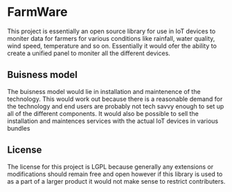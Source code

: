 # FarmWare

This project is essentially an open source library for use in IoT devices to moniter data for farmers for various conditions like rainfall, water quality, wind speed, temperature and so on. Essentially it would ofer the ability to create a unified panel to moniter all the different devices.

## Buisness model

The buisness model would lie in installation and maintenence of the technology. This would work out because there is a reasonable demand for the technology and end users are probably not tech savvy enough to set up all of the different components. It would also be possible to sell the installation and maintences services with the actual IoT devices in various bundles

## License

The license for this project is LGPL because generally any extensions or modifications should remain free and open however if this library is used to as a part of a larger product it would not make sense to restrict contributers.
